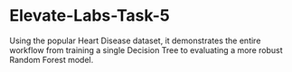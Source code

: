 # Elevate-Labs-Task-5
Using the popular Heart Disease dataset, it demonstrates the entire workflow from training a single Decision Tree to evaluating a more robust Random Forest model. 
